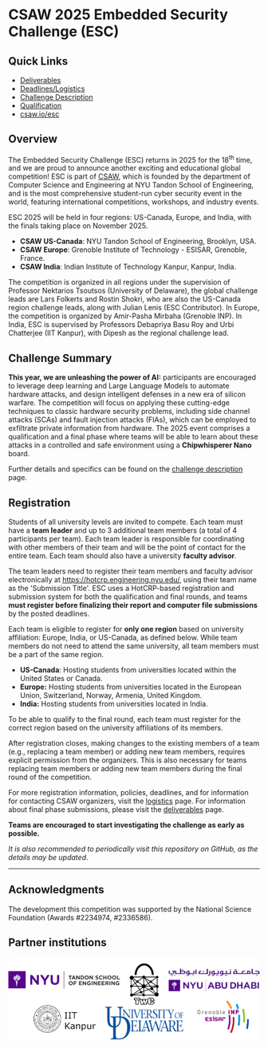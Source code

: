 CSAW 2025 Embedded Security Challenge (ESC)
===========================================
## Quick Links

* [Deliverables](https://github.com/TrustworthyComputing/csaw_esc_2025/blob/main/deliverables.md)
* [Deadlines/Logistics](https://github.com/TrustworthyComputing/csaw_esc_2025/blob/main/logistics.md#competition-deadlines)
* [Challenge Description](https://github.com/TrustworthyComputing/csaw_esc_2025/blob/main/Challenge_Description.md)
* [Qualification](https://github.com/TrustworthyComputing/csaw_esc_2025/blob/main/challenges/qualification/)
* [csaw.io/esc](https://www.csaw.io/esc)

## Overview

The Embedded Security Challenge (ESC) returns in 2025 for the 18<sup>th</sup> time, and we are proud to announce another exciting and educational global competition! ESC is part of [CSAW](https://www.csaw.io/), which is founded by the department of Computer Science and Engineering at NYU Tandon School of Engineering, and is the most comprehensive student-run cyber security event in the world, featuring international competitions, workshops, and industry events.

ESC 2025 will be held in four regions: US-Canada, Europe, and India, with the finals taking place on November 2025.

-   **CSAW US-Canada**: NYU Tandon School of Engineering, Brooklyn, USA.
-   **CSAW Europe**: Grenoble Institute of Technology - ESISAR, Grenoble, France.
-   **CSAW India**: Indian Institute of Technology Kanpur, Kanpur, India.

The competition is organized in all regions under the supervision of Professor Nektarios Tsoutsos (University of Delaware), the global challenge leads are Lars Folkerts and Rostin Shokri, who are also the US-Canada region challenge leads, along with Julian Lenis (ESC Contributor).
In Europe, the competition is organized by Amir-Pasha Mirbaha (Grenoble INP).
In India, ESC is supervised by Professors Debapriya Basu Roy and Urbi Chatterjee (IIT Kanpur), with Dipesh as the regional challenge lead.

## Challenge Summary

**This year, we are unleashing the power of AI:** participants are encouraged to leverage deep learning and Large Language Models to automate hardware attacks, and design intelligent defenses in a new era of silicon warfare. The competition will focus on applying these cutting-edge techniques to classic hardware security problems, including side channel attacks (SCAs) and fault injection attacks (FIAs), which can be employed to exfiltrate private information from hardware. The 2025 event comprises a qualification and a final phase where teams will be able to learn about these attacks in a controlled and safe environment using a **Chipwhisperer Nano**  board.

Further details and specifics can be found on the [challenge description](Challenge_Description.md) page.

## Registration

Students of all university levels are invited to compete. Each team must have a **team leader** and up to 3 additional team members (a total of 4 participants per team). Each team leader is responsible for coordinating with other members of their team and will be the point of contact for the entire team. Each team should also have a university **faculty advisor**.


The team leaders need to register their team members and faculty advisor electronically at https://hotcrp.engineering.nyu.edu/, using their team name as the 'Submission Title'. ESC uses a HotCRP-based registration and submission system for both the qualification and final rounds, and teams **must register before finalizing their report and computer file submissions** by the posted deadlines.


Each team is eligible to register for **only one region** based on university affiliation: Europe, India, or US-Canada, as defined below.
While team members do not need to attend the same university, all team members must be a part of the same region.

-   **US-Canada**: Hosting students from universities located within the United States or Canada.
-   **Europe:** Hosting students from universities located in the European Union, Switzerland, Norway, Armenia, United Kingdom.
-   **India:** Hosting students from universities located in India.

To be able to qualify to the final round, each team must register for the correct region based on the university affiliations of its members.


After registration closes, making changes to the existing members of a team (e.g., replacing a team member) or adding new team members, requires explicit permission from the organizers. This is also necessary for teams replacing team members or adding new team members during the final round of the competition.


For more registration information, policies, deadlines, and for information for contacting CSAW organizers, visit the [logistics](logistics.md) page. For information about final phase submissions, please visit the [deliverables](deliverables.md) page.

**Teams are encouraged to start investigating the challenge as early as possible.**

*It is also recommended to periodically visit this repository on GitHub, as the details may be updated*.

---

## Acknowledgments
The development this competition was supported by the National Science Foundation (Awards #2234974, #2336586).

## Partner institutions

<p align="center">
    <img src="./logos/logos.png" alt="logos"/>
</p>


[badge-license]: https://img.shields.io/badge/license-MIT-green.svg
